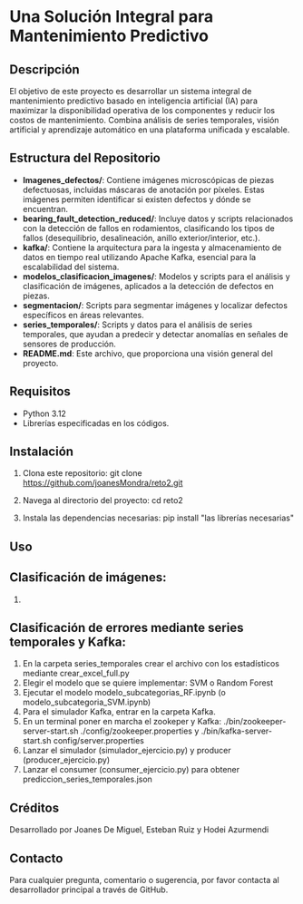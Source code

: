 # Una Solución Integral para Mantenimiento Predictivo

## Descripción

El objetivo de este proyecto es desarrollar un sistema integral de mantenimiento predictivo basado en inteligencia artificial (IA) para maximizar la disponibilidad operativa de los componentes y reducir los costos de mantenimiento. Combina análisis de series temporales, visión artificial y aprendizaje automático en una plataforma unificada y escalable.

## Estructura del Repositorio

- **Imagenes_defectos/**: Contiene imágenes microscópicas de piezas defectuosas, incluidas máscaras de anotación por píxeles. Estas imágenes permiten identificar si existen defectos y dónde se encuentran.
- **bearing_fault_detection_reduced/**: Incluye datos y scripts relacionados con la detección de fallos en rodamientos, clasificando los tipos de fallos (desequilibrio, desalineación, anillo exterior/interior, etc.).
- **kafka/**: Contiene la arquitectura para la ingesta y almacenamiento de datos en tiempo real utilizando Apache Kafka, esencial para la escalabilidad del sistema.
- **modelos_clasificacion_imagenes/**: Modelos y scripts para el análisis y clasificación de imágenes, aplicados a la detección de defectos en piezas.
- **segmentacion/**: Scripts para segmentar imágenes y localizar defectos específicos en áreas relevantes.
- **series_temporales/**: Scripts y datos para el análisis de series temporales, que ayudan a predecir y detectar anomalías en señales de sensores de producción.
- **README.md**: Este archivo, que proporciona una visión general del proyecto.

## Requisitos

- Python 3.12
- Librerías especificadas en los códigos.

## Instalación

1. Clona este repositorio:
   git clone https://github.com/joanesMondra/reto2.git
   
3. Navega al directorio del proyecto:
  cd reto2
  
3. Instala las dependencias necesarias:
  pip install "las librerías necesarias"

## Uso
## Clasificación de imágenes:

1.

## Clasificación de errores mediante series temporales y Kafka:

1. En la carpeta series_temporales crear el archivo con los estadísticos mediante crear_excel_full.py
2. Elegir el modelo que se quiere implementar: SVM o Random Forest
3. Ejecutar el modelo modelo_subcategorias_RF.ipynb (o modelo_subcategoria_SVM.ipynb)
4. Para el simulador Kafka, entrar en la carpeta Kafka.
5. En un terminal poner en marcha el zookeper y Kafka: ./bin/zookeeper-server-start.sh ./config/zookeeper.properties  y  ./bin/kafka-server-start.sh config/server.properties
6. Lanzar el simulador (simulador_ejercicio.py) y producer (producer_ejercicio.py)
7. Lanzar el consumer (consumer_ejercicio.py) para obtener prediccion_series_temporales.json

## Créditos
Desarrollado por Joanes De Miguel, Esteban Ruiz y Hodei Azurmendi

## Contacto
Para cualquier pregunta, comentario o sugerencia, por favor contacta al desarrollador principal a través de GitHub.
